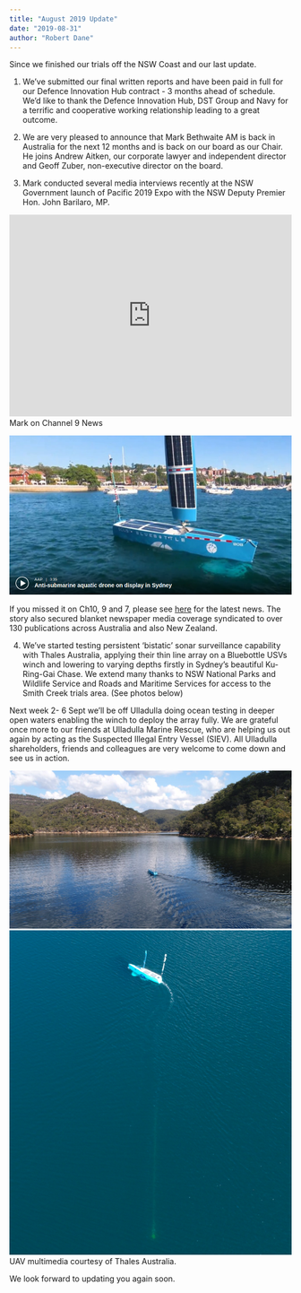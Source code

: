 ```yaml
---
title: "August 2019 Update"
date: "2019-08-31"
author: "Robert Dane"
---
```


Since we finished our trials off the NSW Coast and our last update.

1.  We’ve submitted our final written reports and have been paid in full for our Defence Innovation Hub contract - 3 months ahead of schedule. We’d like to thank the Defence Innovation Hub, DST Group and Navy for a terrific and cooperative working relationship leading to a great outcome. 

2.  We are very pleased to announce that Mark Bethwaite AM is back in Australia for the next 12 months and is back on our board as our Chair. He joins Andrew Aitken, our corporate lawyer and independent director and Geoff Zuber, non-executive director on the board.

3.  Mark conducted several media interviews recently at the NSW Government launch of Pacific 2019 Expo with the NSW Deputy Premier Hon. John Barilaro, MP.


<iframe width="100%" style="min-height:360px" src="https://www.youtube.com/embed/6Ni_Y9REScg" frameborder="0" allow="accelerometer; autoplay; encrypted-media; gyroscope; picture-in-picture" allowfullscreen></iframe>
Mark on Channel 9 News

[![Associated Press](./Anti-submarine-aquatic-drone-on-display.png)](https://www.news.com.au/video/id-5348771529001-6063735126001/antisubmarine-aquatic-drone-on-display-in-sydney)


If you missed it on Ch10, 9 and 7, please see [here](https://ocius.com.au/blog/bob-in-the-news/ocius.com.au/news) for the latest news. The story also secured blanket newspaper media coverage syndicated to over 130 publications across Australia and also New Zealand.  

4.  We’ve started testing persistent ‘bistatic’ sonar surveillance capability with Thales Australia, applying their thin line array on a Bluebottle USVs winch and lowering to varying depths firstly in Sydney’s beautiful Ku-Ring-Gai Chase. We extend many thanks to NSW National Parks and Wildlife Service and Roads and Maritime Services for access to the Smith Creek trials area.  (See photos below)

Next week 2- 6 Sept we’ll be off Ulladulla doing ocean testing in deeper open waters enabling the winch to deploy the array fully.  We are grateful once more to our friends at Ulladulla Marine Rescue, who are helping us out again by acting as the Suspected Illegal Entry Vessel (SIEV). All Ulladulla shareholders, friends and colleagues are very welcome to come down and see us in action.

![18’ Bluebottle USV ‘Bruce’ exiting Bobbin Head](./exiting-bobbin-head.png)
![ Bluebottle with array doing a manoeuvre ](./manoeuvre.png)
UAV multimedia courtesy of Thales Australia.

We look forward to updating you again soon.
